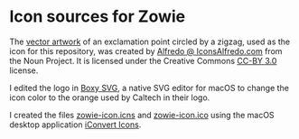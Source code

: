 Icon sources for Zowie
======================

The [vector artwork](https://thenounproject.com/term/tag-exclamation-point/326951/) of an exclamation point circled by a zigzag, used as the icon for this repository, was created by  [Alfredo @ IconsAlfredo.com](https://thenounproject.com/AlfredoCreates/) from the Noun Project.  It is licensed under the Creative Commons [CC-BY 3.0](https://creativecommons.org/licenses/by/3.0/) license.

I edited the logo in [Boxy SVG](https://boxy-svg.com), a native SVG editor for macOS to change the icon color to the orange used by Caltech in their logo.

I created the files [zowie-icon.icns](zowie-icon.icns) and [zowie-icon.ico](zowie-icon.ico) using the macOS desktop application [iConvert Icons](https://iconverticons.com).
